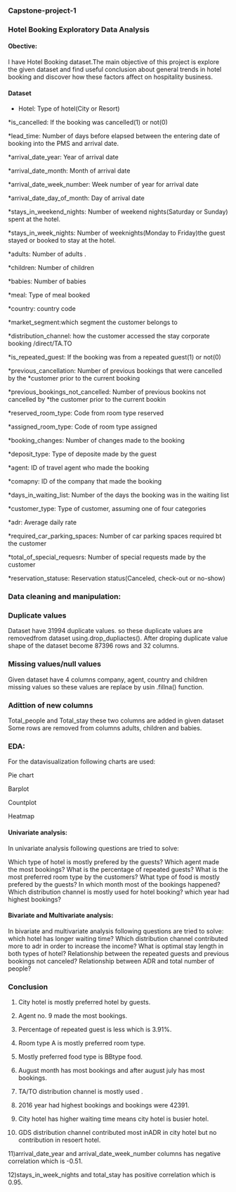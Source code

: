 ### Capstone-project-1
### Hotel Booking Exploratory Data Analysis

#### Obective:
I have Hotel Booking dataset.The main objective of this project is explore the given dataset and find useful conclusion about general trends in hotel booking and discover how these factors affect on hospitality business.

#### Dataset 
* Hotel: Type of hotel(City or Resort)
  
*is_cancelled: If the booking was cancelled(1) or not(0)

*lead_time: Number of days before elapsed between the entering date of booking into the PMS and arrival date.

*arrival_date_year: Year of arrival date

*arrival_date_month: Month of arrival date

*arrival_date_week_number: Week number of year for arrival date

*arrival_date_day_of_month: Day of arrival date

*stays_in_weekend_nights: Number of weekend nights(Saturday or Sunday) spent at the hotel.

*stays_in_week_nights: Number of weeknights(Monday to Friday)the guest stayed or booked to stay at the hotel.

*adults: Number of adults .

*children: Number of children

*babies: Number of babies

*meal: Type of meal booked

*country: country code

*market_segment:which segment the customer belongs to

*distribution_channel: how the customer accessed the stay corporate booking /direct/TA.TO

*is_repeated_guest: If the booking was from a repeated guest(1) or not(0)

*previous_cancellation: Number of previous bookings that were cancelled by the *customer prior to the current booking

*previous_bookings_not_cancelled: Number of previous bookins not cancelled by *the customer prior to the current bookin

*reserved_room_type: Code from room type reserved

*assigned_room_type: Code of room type assigned

*booking_changes: Number of changes made to the booking

*deposit_type: Type of deposite made by the guest

*agent: ID of travel agent who made the booking

*comapny: ID of the company that made the booking

*days_in_waiting_list: Number of the days the booking was in the waiting list

*customer_type: Type of customer, assuming one of four categories

*adr: Average daily rate

*required_car_parking_spaces: Number of car parking spaces required bt the customer

*total_of_special_requesrs: Number of special requests made by the customer

*reservation_statuse: Reservation status(Canceled, check-out or no-show)

### Data cleaning and manipulation:
### Duplicate values

Dataset have 31994 duplicate values. so these duplicate values are removedfrom dataset using.drop_dupliactes(). 
After droping duplicate value shape of the dataset become 87396 rows and 32 columns.

### Missing values/null values

Given dataset have 4 columns company, agent, country and children missing values 
so these values are replace by usin .fillna() function.

### Adittion of new columns
Total_people and Total_stay these two columns are added in given dataset Some rows 
are removed from columns adults, children and babies.

### EDA:
 For the datavisualization following charts are used:

Pie chart

Barplot

Countplot

Heatmap

#### Univariate analysis:
In univariate analysis following questions are tried to solve:

Which type of hotel is mostly prefered by the guests?
Which agent made the most bookings?
What is the percentage of repeated guests?
What is the most preferred room type by the customers?
What type of food is mostly prefered by the guests?
In which month most of the bookings happened?
Which distribution channel is mostly used for hotel booking?
which year had highest bookings?

#### Bivariate and Multivariate analysis:

In bivariate and multivariate analysis following questions are tried to solve:
which hotel has longer waiting time?
Which distribution channel contributed more to adr in order to increase the income?
What is optimal stay length in both types of hotel?
Relationship between the repeated guests and previous bookings not canceled?
Relationship between ADR and total number of people?

### Conclusion
1) City hotel is mostly preferred hotel by guests.

2) Agent no. 9 made the most bookings.

3) Percentage of repeated guest is less which is 3.91%.

4) Room type A is mostly preferred room type.

5) Mostly preferred food type is BBtype food.

6) August month has most bookings and after august july has most bookings.

7) TA/TO distribution channel is mostly used .

8) 2016 year had highest bookings and bookings were 42391.

9) City hotel has higher waiting time means city hotel is busier hotel.

10) GDS distribution channel contributed most inADR in city hotel but no contribution in resoert hotel.

11)arrival_date_year and arrival_date_week_number columns has negative correlation which is -0.51.

12)stays_in_week_nights and total_stay has positive correlation which is 0.95.













